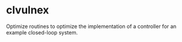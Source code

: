 clvulnex
========

Optimize routines to optimize the implementation of a controller for an example closed-loop system.
